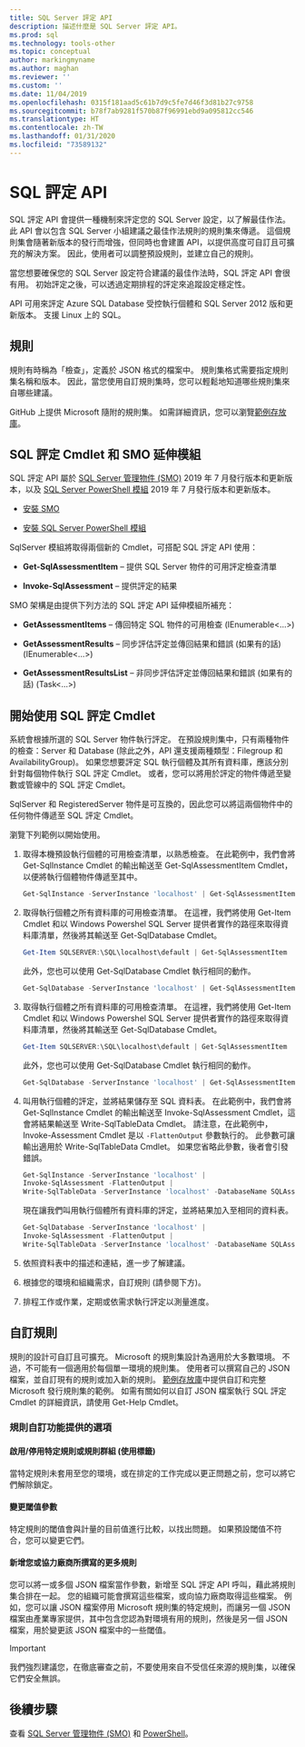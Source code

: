 ```yaml
---
title: SQL Server 評定 API
description: 描述什麼是 SQL Server 評定 API。
ms.prod: sql
ms.technology: tools-other
ms.topic: conceptual
author: markingmyname
ms.author: maghan
ms.reviewer: ''
ms.custom: ''
ms.date: 11/04/2019
ms.openlocfilehash: 0315f181aad5c61b7d9c5fe7d46f3d81b27c9758
ms.sourcegitcommit: b78f7ab9281f570b87f96991ebd9a095812cc546
ms.translationtype: HT
ms.contentlocale: zh-TW
ms.lasthandoff: 01/31/2020
ms.locfileid: "73589132"
---
```

# <a name="sql-assessment-api"></a>SQL 評定 API

SQL 評定 API 會提供一種機制來評定您的 SQL Server 設定，以了解最佳作法。 此 API 會以包含 SQL Server 小組建議之最佳作法規則的規則集來傳遞。 這個規則集會隨著新版本的發行而增強，但同時也會建置 API，以提供高度可自訂且可擴充的解決方案。 因此，使用者可以調整預設規則，並建立自己的規則。

當您想要確保您的 SQL Server 設定符合建議的最佳作法時，SQL 評定 API 會很有用。 初始評定之後，可以透過定期排程的評定來追蹤設定穩定性。

API 可用來評定 Azure SQL Database 受控執行個體和 SQL Server 2012 版和更新版本。 支援 Linux 上的 SQL。

## <a name="rules"></a>規則

規則有時稱為「檢查」，定義於 JSON 格式的檔案中。 規則集格式需要指定規則集名稱和版本。 因此，當您使用自訂規則集時，您可以輕鬆地知道哪些規則集來自哪些建議。 

GitHub 上提供 Microsoft 隨附的規則集。 如需詳細資訊，您可以瀏覽[範例存放庫](https://aka.ms/sql-assessment-api)。

## <a name="sql-assessment-cmdlets-and-smo-extension"></a>SQL 評定 Cmdlet 和 SMO 延伸模組

SQL 評定 API 屬於 [SQL Server 管理物件 (SMO)](../relational-databases/server-management-objects-smo/installing-smo.md) 2019 年 7 月發行版本和更新版本，以及 [SQL Server PowerShell 模組](../powershell/download-sql-server-ps-module.md) 2019 年 7 月發行版本和更新版本。

* [安裝 SMO](../relational-databases/server-management-objects-smo/installing-smo.md)

* [安裝 SQL Server PowerShell 模組](../powershell/download-sql-server-ps-module.md)

SqlServer 模組將取得兩個新的 Cmdlet，可搭配 SQL 評定 API 使用：

* **Get-SqlAssessmentItem** – 提供 SQL Server 物件的可用評定檢查清單

* **Invoke-SqlAssessment** – 提供評定的結果

SMO 架構是由提供下列方法的 SQL 評定 API 延伸模組所補充：

* **GetAssessmentItems** – 傳回特定 SQL 物件的可用檢查 (IEnumerable<…>)

* **GetAssessmentResults** – 同步評估評定並傳回結果和錯誤 (如果有的話) (IEnumerable<…>)

* **GetAssessmentResultsList** – 非同步評估評定並傳回結果和錯誤 (如果有的話) (Task<…>)

## <a name="get-started-using-sql-assessment-cmdlets"></a>開始使用 SQL 評定 Cmdlet

系統會根據所選的 SQL Server 物件執行評定。 在預設規則集中，只有兩種物件的檢查：Server 和 Database (除此之外，API 還支援兩種類型：Filegroup 和 AvailabilityGroup)。 如果您想要評定 SQL 執行個體及其所有資料庫，應該分別針對每個物件執行 SQL 評定 Cmdlet。 或者，您可以將用於評定的物件傳遞至變數或管線中的 SQL 評定 Cmdlet。

SqlServer 和 RegisteredServer 物件是可互換的，因此您可以將這兩個物件中的任何物件傳遞至 SQL 評定 Cmdlet。

瀏覽下列範例以開始使用。

1. 取得本機預設執行個體的可用檢查清單，以熟悉檢查。 在此範例中，我們會將 Get-SqlInstance Cmdlet 的輸出輸送至 Get-SqlAssessmentItem Cmdlet，以便將執行個體物件傳遞至其中。

    ```powershell
    Get-SqlInstance -ServerInstance 'localhost' | Get-SqlAssessmentItem
    ```

2. 取得執行個體之所有資料庫的可用檢查清單。 在這裡，我們將使用 Get-Item Cmdlet 和以 Windows Powershel SQL Server 提供者實作的路徑來取得資料庫清單，然後將其輸送至 Get-SqlDatabase Cmdlet。

    ```powershell
    Get-Item SQLSERVER:\SQL\localhost\default | Get-SqlAssessmentItem
    ```
    
    此外，您也可以使用 Get-SqlDatabase Cmdlet 執行相同的動作。

    ```powershell
    Get-SqlDatabase -ServerInstance 'localhost' | Get-SqlAssessmentItem
    ```

3. 取得執行個體之所有資料庫的可用檢查清單。 在這裡，我們將使用 Get-Item Cmdlet 和以 Windows Powershel SQL Server 提供者實作的路徑來取得資料庫清單，然後將其輸送至 Get-SqlDatabase Cmdlet。

    ```powershell
    Get-Item SQLSERVER:\SQL\localhost\default | Get-SqlAssessmentItem
    ```
    
    此外，您也可以使用 Get-SqlDatabase Cmdlet 執行相同的動作。

    ```powershell
    Get-SqlDatabase -ServerInstance 'localhost' | Get-SqlAssessmentItem
    ```

4. 叫用執行個體的評定，並將結果儲存至 SQL 資料表。 在此範例中，我們會將 Get-SqlInstance Cmdlet 的輸出輸送至 Invoke-SqlAssessment Cmdlet，這會將結果輸送至 Write-SqlTableData Cmdlet。 請注意，在此範例中，Invoke-Assessment Cmdlet 是以 `-FlattenOutput` 參數執行的。 此參數可讓輸出適用於 Write-SqlTableData Cmdlet。 如果您省略此參數，後者會引發錯誤。

    ```powershell
    Get-SqlInstance -ServerInstance 'localhost' |
    Invoke-SqlAssessment -FlattenOutput |
    Write-SqlTableData -ServerInstance 'localhost' -DatabaseName SQLAssessmentDemo -SchemaName Assessment -TableName Results -Force
    ```

    現在讓我們叫用執行個體所有資料庫的評定，並將結果加入至相同的資料表。

    ```powershell
    Get-SqlDatabase -ServerInstance 'localhost' |
    Invoke-SqlAssessment -FlattenOutput |
    Write-SqlTableData -ServerInstance 'localhost' -DatabaseName SQLAssessmentDemo -SchemaName Assessment -TableName Results -Force
    ```

5. 依照資料表中的描述和連結，進一步了解建議。

6. 根據您的環境和組織需求，自訂規則 (請參閱下方)。

7. 排程工作或作業，定期或依需求執行評定以測量進度。

## <a name="customizing-rules"></a>自訂規則

規則的設計可自訂且可擴充。 Microsoft 的規則集設計為適用於大多數環境。 不過，不可能有一個適用於每個單一環境的規則集。 使用者可以撰寫自己的 JSON 檔案，並自訂現有的規則或加入新的規則。 [範例存放庫](https://aka.ms/sql-assessment-api)中提供自訂和完整 Microsoft 發行規則集的範例。 如需有關如何以自訂 JSON 檔案執行 SQL 評定 Cmdlet 的詳細資訊，請使用 Get-Help Cmdlet。

### <a name="options-available-with-rule-customization-feature"></a>規則自訂功能提供的選項

#### <a name="enablingdisabling-certain-rules-or-groups-of-rules-using-tags"></a>啟用/停用特定規則或規則群組 (使用標籤)

當特定規則未套用至您的環境，或在排定的工作完成以更正問題之前，您可以將它們解除鎖定。

#### <a name="changing-threshold-parameters"></a>變更閾值參數

特定規則的閾值會與計量的目前值進行比較，以找出問題。 如果預設閾值不符合，您可以變更它們。

#### <a name="adding-more-rules-written-by-you-or-third-parties"></a>新增您或協力廠商所撰寫的更多規則

您可以將一或多個 JSON 檔案當作參數，新增至 SQL 評定 API 呼叫，藉此將規則集合排在一起。 您的組織可能會撰寫這些檔案，或向協力廠商取得這些檔案。 例如，您可以讓 JSON 檔案停用 Microsoft 規則集的特定規則，而讓另一個 JSON 檔案由產業專家提供，其中包含您認為對環境有用的規則，然後是另一個 JSON 檔案，用於變更該 JSON 檔案中的一些閾值。

> [!IMPORTANT]  
>  我們強烈建議您，在徹底審查之前，不要使用來自不受信任來源的規則集，以確保它們安全無誤。

## <a name="next-steps"></a>後續步驟

查看 [SQL Server 管理物件 (SMO)](../relational-databases/server-management-objects-smo/overview-smo.md) 和 [PowerShell](../powershell/download-sql-server-ps-module.md)。
